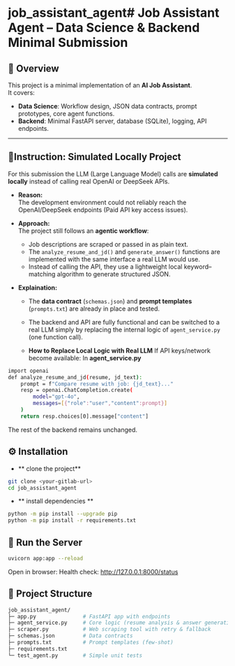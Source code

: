 # job_assistant_agent# Job Assistant Agent – Data Science & Backend Minimal Submission

## 📌 Overview
This project is a minimal implementation of an **AI Job Assistant**.  
It covers:
- **Data Science**: Workflow design, JSON data contracts, prompt prototypes, core agent functions.
- **Backend**: Minimal FastAPI server, database (SQLite), logging, API endpoints.

---
## 🔑Instruction: Simulated Locally Project

For this submission the LLM (Large Language Model) calls are **simulated locally** instead of calling real OpenAI or DeepSeek APIs.

- **Reason:**  
  The development environment could not reliably reach the OpenAI/DeepSeek endpoints (Paid API key access issues).  

- **Approach:**  
  The project still follows an **agentic workflow**:  
  - Job descriptions are scraped or passed in as plain text.  
  - The `analyze_resume_and_jd()` and `generate_answer()` functions are implemented with the same interface a real LLM would use.  
  - Instead of calling the API, they use a lightweight local keyword–matching algorithm to generate structured JSON.  

- **Explaination:**  
  - The **data contract** (`schemas.json`) and **prompt templates** (`prompts.txt`) are already in place and tested.  
  - The backend and API are fully functional and can be switched to a real LLM simply by replacing the internal logic of `agent_service.py` (one function call).  

  - **How to Replace Local Logic with Real LLM**
  If API keys/network become available:
  In **agent_service.py**
```bash
import openai
def analyze_resume_and_jd(resume, jd_text):
    prompt = f"Compare resume with job: {jd_text}..."
    resp = openai.ChatCompletion.create(
        model="gpt-4o",
        messages=[{"role":"user","content":prompt}]
    )
    return resp.choices[0].message["content"]
```
The rest of the backend remains unchanged.

## ⚙️ Installation

- ** clone the project**
```bash
git clone <your-gitlab-url>
cd job_assistant_agent
```

- **  install dependencies **
```bash
python -m pip install --upgrade pip
python -m pip install -r requirements.txt
```

## 🚀 Run the Server
```bash
uvicorn app:app --reload
```
Open in browser:
Health check: http://127.0.0.1:8000/status

## 📂 Project Structure

```graphql
job_assistant_agent/
├─ app.py               # FastAPI app with endpoints
├─ agent_service.py     # Core logic (resume analysis & answer generation)
├─ scraper.py           # Web scraping tool with retry & fallback
├─ schemas.json         # Data contracts
├─ prompts.txt          # Prompt templates (few-shot)
├─ requirements.txt
└─ test_agent.py        # Simple unit tests